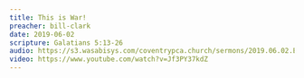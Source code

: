 ```yaml
---
title: This is War!
preacher: bill-clark
date: 2019-06-02
scripture: Galatians 5:13-26
audio: https://s3.wasabisys.com/coventrypca.church/sermons/2019.06.02.E%20This%20Is%20War%20-%20Bill%20Clark.mp3
video: https://www.youtube.com/watch?v=Jf3PY37kdZ
---
```

